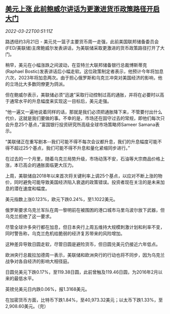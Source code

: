 <!--1647910863000-->
[美元上涨 此前鲍威尔讲话为更激进货币政策路径开启大门](https://cn.reuters.com/article/global-forex-0321-mon-idCNKCS2LJ01L)
------

<div><i>2022-03-22T00:51:11Z</i></div><p>路透纽约3月21日 - 美元兑一篮子主要货币周一走强，此前美国联邦储备委员会(FED/美联储)主席鲍威尔发表讲话，为美联储采取更激进的货币政策路径打开了大门。</p><p>稍早，美元在小幅涨跌之间波动，在亚特兰大联邦储备银行总裁博斯蒂克(Raphael Bostic)发表讲话后小幅走软。这位政策制定者表示，他预计今年将加息六次，2023年将加息两次。由于担心俄罗斯和乌克兰冲突对美国经济的影响，他的立场比大多数同僚更为鸽派。</p><p>但在鲍威尔表示，美联储必须“迅速”采取行动控制过高的通胀，并将在必要时以高于通常水平的升息幅度来实现这一目标后，美元走强。</p><p>“他一遍又一遍地说着同样的话，那就是我们必须把通胀降下来，不管要付出什么代价，这就是我们要做的事。不幸的是，市场还在固守过去的常规，即他们每次只会升息25个基点，”富国银行投资研究所高级全球市场策略师Sameer Samana表示。</p><p>“美联储正在重写剧本--我们可能不得不每次会议都升息，我们的升息幅度可能不得不超过25个基点，我们可能不得不升息和量化紧缩同步进行。”</p><p>在过去的一个月里，随着乌克兰局势升级，市场动荡不安，石油等大宗商品价格上涨，本已高企的通胀面临更大压力。</p><p>上周，美联储自2018年以来首次将关键利率上调25个基点，以应对不断上涨的物价，同时避免可能导致美国经济陷入衰退的政策错误。投资者现在关注的是未来加息的潜在速度和幅度。</p><p>美元指数上涨0.123%，欧元下跌0.24%，至1.1022美元。</p><p>俄罗斯要求乌克兰军队在周一黎明前在被围困的港口城市马里乌波尔放下武器，但乌克兰拒绝了这一要求。</p><p>尽管全球许多央行都在加息，但日本央行上周五维持大规模刺激计划和利率不变，同时警告称，乌克兰危机给脆弱的经济复苏带来的风险增加。</p><p>这种差异导致日圆走软，尽管日圆是避险货币，但日圆兑美元仍接近六年低点。</p><p>欧洲央行总裁拉加德周一表示，美联储和欧洲央行的行动也将不同步，因为乌克兰战争对各自经济的影响大相径庭。</p><p>日圆兑美元下跌0.17%，至119.38日圆，此前曾触及119.46日圆，为2016年2月以来的最低水平。</p><p>英镑兑美元日内跌0.06%，报1.3168美元。</p><p>在加密货币方面，比特币下跌1.84%，至40,973.32美元；以太币下跌1.33%，至2,908.60美元。（完）</p>
